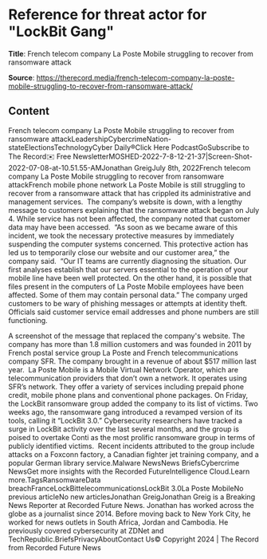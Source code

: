 # Reference for threat actor for "LockBit Gang"

**Title**: French telecom company La Poste Mobile struggling to recover from ransomware attack

**Source**: https://therecord.media/french-telecom-company-la-poste-mobile-struggling-to-recover-from-ransomware-attack/

## Content
French telecom company La Poste Mobile struggling to recover from ransomware attackLeadershipCybercrimeNation-stateElectionsTechnologyCyber Daily®Click Here PodcastGoSubscribe to The Record✉️ Free NewsletterMOSHED-2022-7-8-12-21-37|Screen-Shot-2022-07-08-at-10.51.55-AMJonathan GreigJuly 8th, 2022French telecom company La Poste Mobile struggling to recover from ransomware attackFrench mobile phone network La Poste Mobile is still struggling to recover from a ransomware attack that has crippled its administrative and management services. 
The company’s website is down, with a lengthy message to customers explaining that the ransomware attack began on July 4. While service has not been affected, the company noted that customer data may have been accessed. 
“As soon as we became aware of this incident, we took the necessary protective measures by immediately suspending the computer systems concerned. This protective action has led us to temporarily close our website and our customer area,” the company said. 
“Our IT teams are currently diagnosing the situation. Our first analyses establish that our servers essential to the operation of your mobile line have been well protected. On the other hand, it is possible that files present in the computers of La Poste Mobile employees have been affected. Some of them may contain personal data.”
The company urged customers to be wary of phishing messages or attempts at identity theft. Officials said customer service email addresses and phone numbers are still functioning.

A screenshot of the message that replaced the company's website.
The company has more than 1.8 million customers and was founded in 2011 by French postal service group La Poste and French telecommunications company SFR. The company brought in a revenue of about $517 million last year. 
La Poste Mobile is a Mobile Virtual Network Operator, which are telecommunication providers that don’t own a network. It operates using SFR’s network. They offer a variety of services including prepaid phone credit, mobile phone plans and conventional phone packages.
On Friday, the LockBit ransomware group added the company to its list of victims. Two weeks ago, the ransomware gang introduced a revamped version of its tools, calling it “LockBit 3.0.”
Cybersecurity researchers have tracked a surge in LockBit activity over the last several months, and the group is poised to overtake Conti as the most prolific ransomware group in terms of publicly identified victims. 
Recent incidents attributed to the group include attacks on a Foxconn factory, a Canadian fighter jet training company, and a popular German library service.Malware NewsNews BriefsCybercrime NewsGet more insights with the Recorded FutureIntelligence Cloud.Learn more.TagsRansomwareData breachFranceLockBittelecommunicationsLockBit 3.0La Poste MobileNo previous articleNo new articlesJonathan GreigJonathan Greig is a Breaking News Reporter at Recorded Future News. Jonathan has worked across the globe as a journalist since 2014. Before moving back to New York City, he worked for news outlets in South Africa, Jordan and Cambodia. He previously covered cybersecurity at ZDNet and TechRepublic.BriefsPrivacyAboutContact Us© Copyright 2024 | The Record from Recorded Future News